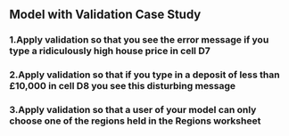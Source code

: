 ## Model with Validation Case Study
### 1.Apply validation so that you see the error message if you type a ridiculously high house price in cell D7
### 2.Apply validation so that if you type in a deposit of less than £10,000 in cell D8 you see this disturbing message
### 3.Apply validation so that a user of your model can only choose one of the regions held in the Regions worksheet
